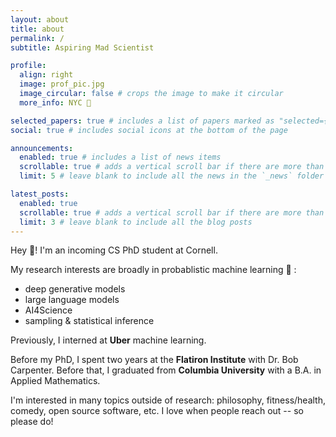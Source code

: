 ```yaml
---
layout: about
title: about
permalink: /
subtitle: Aspiring Mad Scientist

profile:
  align: right
  image: prof_pic.jpg
  image_circular: false # crops the image to make it circular
  more_info: NYC 🗽

selected_papers: true # includes a list of papers marked as "selected={true}"
social: true # includes social icons at the bottom of the page

announcements:
  enabled: true # includes a list of news items
  scrollable: true # adds a vertical scroll bar if there are more than 3 news items
  limit: 5 # leave blank to include all the news in the `_news` folder

latest_posts:
  enabled: true
  scrollable: true # adds a vertical scroll bar if there are more than 3 new posts items
  limit: 3 # leave blank to include all the blog posts
---
```


Hey :wave:! I'm an incoming CS PhD student at Cornell.

My research interests are broadly in probablistic machine learning :robot: :

- deep generative models
- large language models
- AI4Science
- sampling & statistical inference

Previously, I interned at **Uber** machine learning.

Before my PhD, I spent two years at the **Flatiron Institute** with Dr. Bob Carpenter. Before that, I graduated from **Columbia University** with a B.A. in Applied Mathematics.

I'm interested in many topics outside of research: philosophy, fitness/health, comedy, open source software, etc. I love when people reach out -- so please do!
